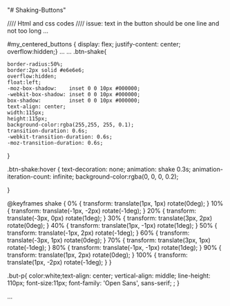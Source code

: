 "# Shaking-Buttons" 


//// Html and css codes 
//// issue: text in the button should be one line and not too long
...



#my_centered_buttons { display: flex; justify-content: center; overflow:hidden;}
...
...
.btn-shake{

	border-radius:50%;
	border:2px solid #e6e6e6;
	overflow:hidden;
	float:left; 
	-moz-box-shadow:    inset 0 0 10px #000000;
	-webkit-box-shadow: inset 0 0 10px #000000;
	box-shadow:         inset 0 0 10px #000000;
	text-align: center;
	width:115px;
	height:115px;
	background-color:rgba(255,255, 255, 0.1);
	transition-duration: 0.6s;
	-webkit-transition-duration: 0.6s;
	-moz-transition-duration: 0.6s;
}

.btn-shake:hover {
	 text-decoration: none;
  animation: shake 0.3s;
  animation-iteration-count: infinite;
  background-color:rgba(0, 0, 0, 0.2);
  

}

@keyframes shake {
  0% { transform: translate(1px, 1px) rotate(0deg); }
  10% { transform: translate(-1px, -2px) rotate(-1deg); }
  20% { transform: translate(-3px, 0px) rotate(1deg); }
  30% { transform: translate(3px, 2px) rotate(0deg); }
  40% { transform: translate(1px, -1px) rotate(1deg); }
  50% { transform: translate(-1px, 2px) rotate(-1deg); }
  60% { transform: translate(-3px, 1px) rotate(0deg); }
  70% { transform: translate(3px, 1px) rotate(-1deg); }
  80% { transform: translate(-1px, -1px) rotate(1deg); }
  90% { transform: translate(1px, 2px) rotate(0deg); }
  100% { transform: translate(1px, -2px) rotate(-1deg); }
}

.but-p{
	color:white;text-align: center;
vertical-align: middle;
line-height: 110px;
font-size:11px;
font-family: 'Open Sans', sans-serif;
;   }



...
